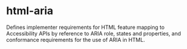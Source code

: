 html-aria
=========

Defines implementer requirements for HTML feature mapping to Accessibility APIs by reference to ARIA role, states and properties, and conformance requirements for the use of ARIA in HTML.

